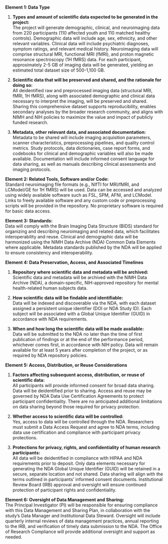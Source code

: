 **Element 1: Data Type**

1. **Types and amount of scientific data expected to be generated in the project:**  
   The project will generate demographic, clinical, and neuroimaging data from 220 participants (110 affected youth and 110 matched healthy controls). Demographic data will include age, sex, ethnicity, and other relevant variables. Clinical data will include psychiatric diagnoses, symptom ratings, and relevant medical history. Neuroimaging data will comprise structural MRI, functional MRI (fMRI), and proton magnetic resonance spectroscopy (1H fMRS) data. For each participant, approximately 2-5 GB of imaging data will be generated, yielding an estimated total dataset size of 500-1,100 GB.

2. **Scientific data that will be preserved and shared, and the rationale for doing so:**  
   All deidentified raw and preprocessed imaging data (structural MRI, fMRI, 1H fMRS), along with associated demographic and clinical data necessary to interpret the imaging, will be preserved and shared. Sharing this comprehensive dataset supports reproducibility, enables secondary analyses by the broader research community, and aligns with NIMH and NIH policies to maximize the value and impact of publicly funded research.

3. **Metadata, other relevant data, and associated documentation:**  
   Metadata to be shared will include imaging acquisition parameters, scanner characteristics, preprocessing pipelines, and quality control metrics. Study protocols, data dictionaries, case report forms, and codebooks for clinical and demographic variables will also be made available. Documentation will include informed consent language for data sharing, as well as manuals describing clinical assessments and imaging protocols.

**Element 2: Related Tools, Software and/or Code:**  
Standard neuroimaging file formats (e.g., NIfTI for MRI/fMRI, and LCModel/GE for 1H fMRS) will be used. Data can be accessed and analyzed using widely available software such as FSL, SPM, AFNI, and LCModel. Links to freely available software and any custom code or preprocessing scripts will be provided in the repository. No proprietary software is required for basic data access.

**Element 3: Standards:**  
Data will comply with the Brain Imaging Data Structure (BIDS) standard for organizing and describing neuroimaging and related data, which facilitates interoperability and reuse. Clinical and demographic data will be harmonized using the NIMH Data Archive (NDA) Common Data Elements where applicable. Metadata standards published by the NDA will be applied to ensure consistency and interoperability.

**Element 4: Data Preservation, Access, and Associated Timelines**

1. **Repository where scientific data and metadata will be archived:**  
   Scientific data and metadata will be archived with the NIMH Data Archive (NDA), a domain-specific, NIH-approved repository for mental health-related human subjects data.

2. **How scientific data will be findable and identifiable:**  
   Data will be indexed and discoverable via the NDA, with each dataset assigned a persistent unique identifier (DOI or NDA Study ID). Each subject will be associated with a Global Unique Identifier (GUID) in accordance with NDA requirements.

3. **When and how long the scientific data will be made available:**  
   Data will be submitted to the NDA no later than the time of first publication of findings or at the end of the performance period, whichever comes first, in accordance with NIH policy. Data will remain available for at least 5 years after completion of the project, or as required by NDA repository policies.

**Element 5: Access, Distribution, or Reuse Considerations**

1. **Factors affecting subsequent access, distribution, or reuse of scientific data:**  
   All participants will provide informed consent for broad data sharing. Data will be deidentified prior to sharing. Access and reuse may be governed by NDA Data Use Certification Agreements to protect participant confidentiality. There are no anticipated additional limitations on data sharing beyond those required for privacy protection.

2. **Whether access to scientific data will be controlled:**  
   Yes, access to data will be controlled through the NDA. Researchers must submit a Data Access Request and agree to NDA terms, including data use certification and compliance with participant privacy protections.

3. **Protections for privacy, rights, and confidentiality of human research participants:**  
   All data will be deidentified in compliance with HIPAA and NDA requirements prior to deposit. Only data elements necessary for generating the NDA Global Unique Identifier (GUID) will be retained in a secure, separate location and not shared. Data sharing will align with the terms outlined in participants’ informed consent documents. Institutional Review Board (IRB) approval and oversight will ensure continued protection of participant rights and confidentiality.

**Element 6: Oversight of Data Management and Sharing:**  
The Principal Investigator (PI) will be responsible for ensuring compliance with this Data Management and Sharing Plan, in collaboration with the study’s Data Manager and Institutional Data Steward. Oversight will include quarterly internal reviews of data management practices, annual reporting to the IRB, and verification of timely data submission to the NDA. The Office of Research Compliance will provide additional oversight and support as needed.

